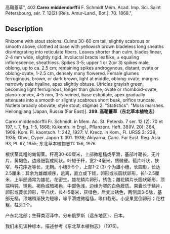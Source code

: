 高鞘薹草",
402.**Carex middendorffii** F. Schmidt Mém. Acad. Imp. Sci. Saint Pétersbourg, sér. 7. 12(2) [Reis. Amur-Land., Bot.]: 70. 1868.",

## Description
Rhizome with stout stolons. Culms 30-60 cm tall, slightly scabrous or smooth above, clothed at base with yellowish brown bladeless long sheaths disintegrating into reticulate fibers. Leaves shorter than culm, blades linear, 2-4 mm wide, slightly rigid. Involucral bracts leaflike, ± equaling inflorescence, sheathless. Spikes 3-5; upper 1 or 2(or 3) spikes male, oblong, up to ca. 2.5 cm; remaining spikes androgynous, distant, ovate or oblong-ovate, 1-2.5 cm, densely many flowered. Female glumes ferruginous, brown, or dark brown, light at middle, oblong-ovate, margins narrowly pale hyaline, apex slightly obtuse. Utricles grayish green, becoming light ferruginous, longer than glume, ovate or rhomboid-ovate, plano-convex, 4-5 mm, 3-5-veined, base estipitate, apex gradually attenuate into a smooth or slightly scabrous short beak, orifice truncate. Nutlets broadly obovate; style stout; stigmas 2.
  "Statistics": "Moss marshes. Heilongjiang [Japan, Russia (Far East)].
**399. 高鞘薹草（东北草本植物志）**

Carex middendorffii Fr. Schmidt. in Mem. Ac. St. Petersb. 7 ser. 12 (2): 70 et 197, t. 7, fig. 1-5, 1868; Kukenth. in Engl., Pflanzenr. Heft. 38(IV. 20): 364, 1909; Kom. Fl. kaontsch. 1: 242, 1927: V. Krecz. in Kom., Fl. URSS 3: 238, 1935; Ohwi, Cyper. Japon 1: 301. 1936; Akiyarna, Caric. Far East. Reg. Asia 93, Pl. 67, 1955; 东北草本植物志11: 156, 1976.

根状茎具粗的匍匐茎。秆高30-60厘米，上部微粗糙或平滑，基部叶鞘长，无叶片，黄褐色，边缘细裂成网状。叶短于秆，宽2-4毫米，质微硬。苞片叶状，狭窄，与花序近等长，无鞘。小穗3-5个，上部1-2 (3) 个为雄小穗，长圆形，长达2.5厘米；其余为雄雌顺序，远离，直立或下倾，卵形或长圆状卵形，长1-2.5厘米，上半部通常为雄花，花密生。雄花鳞片卵形，锈色；雌花鳞片长圆状卵形，顶端稍钝，锈色、褐色或暗褐色，中部色浅，边缘为窄的白色膜质。果囊长于鳞片，卵形或菱状卵形，平凸状，长4-5毫米，灰绿色，后变淡锈色，两侧具3-5脉，基部无柄，顶端稍渐狭为短喙，喙平滑或微粗糙，喙口截形。小坚果宽倒卵形；花柱粗，柱头2个。

产东北北部；生藓类沼泽中。分布俄罗斯（远东地区）、日本。

我们未见该种标本，描述参考《东北草本植物志》 (1976)。

